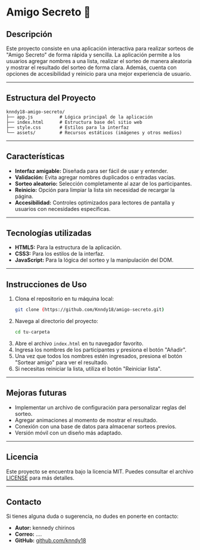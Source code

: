 # Amigo Secreto 🎁

## Descripción
Este proyecto consiste en una aplicación interactiva para realizar sorteos de "Amigo Secreto" de forma rápida y sencilla. La aplicación permite a los usuarios agregar nombres a una lista, realizar el sorteo de manera aleatoria y mostrar el resultado del sorteo de forma clara. Además, cuenta con opciones de accesibilidad y reinicio para una mejor experiencia de usuario.

---

## Estructura del Proyecto
```
knndy18-amigo-secreto/
├── app.js          # Lógica principal de la aplicación
├── index.html      # Estructura base del sitio web
├── style.css       # Estilos para la interfaz 
└── assets/         # Recursos estáticos (imágenes y otros medios)
```

---

## Características
- **Interfaz amigable:** Diseñada para ser fácil de usar y entender.
- **Validación:** Evita agregar nombres duplicados o entradas vacías.
- **Sorteo aleatorio:** Selección completamente al azar de los participantes.
- **Reinicio:** Opción para limpiar la lista sin necesidad de recargar la página.
- **Accesibilidad:** Controles optimizados para lectores de pantalla y usuarios con necesidades específicas.

---

## Tecnologías utilizadas
- **HTML5:** Para la estructura de la aplicación.
- **CSS3:** Para los estilos de la interfaz.
- **JavaScript:** Para la lógica del sorteo y la manipulación del DOM.

---

## Instrucciones de Uso
1. Clona el repositorio en tu máquina local:
   ```bash
   git clone (https://github.com/Knndy18/amigo-secreto.git)
   ```
2. Navega al directorio del proyecto:
   ```bash
   cd tu-carpeta
   ```
3. Abre el archivo `index.html` en tu navegador favorito.
4. Ingresa los nombres de los participantes y presiona el botón "Añadir".
5. Una vez que todos los nombres estén ingresados, presiona el botón "Sortear amigo" para ver el resultado.
6. Si necesitas reiniciar la lista, utiliza el botón "Reiniciar lista".

---

## Mejoras futuras
- Implementar un archivo de configuración para personalizar reglas del sorteo.
- Agregar animaciones al momento de mostrar el resultado.
- Conexión con una base de datos para almacenar sorteos previos.
- Versión móvil con un diseño más adaptado.

---


## Licencia
Este proyecto se encuentra bajo la licencia MIT. Puedes consultar el archivo [LICENSE](LICENSE) para más detalles.

---

## Contacto
Si tienes alguna duda o sugerencia, no dudes en ponerte en contacto:
- **Autor:** kennedy chirinos
- **Correo:** ....
- **GitHub:** [github.com/knndy18](https://github.com/Knndy18)

